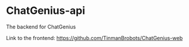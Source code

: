 # ChatGenius-api
The backend for ChatGenius

Link to the frontend: https://github.com/TinmanBrobots/ChatGenius-web
